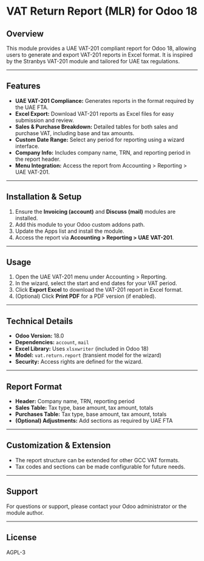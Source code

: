 # VAT Return Report (MLR) for Odoo 18

## Overview
This module provides a UAE VAT-201 compliant report for Odoo 18, allowing users to generate and export VAT-201 reports in Excel format. It is inspired by the Stranbys VAT-201 module and tailored for UAE tax regulations.

---

## Features
- **UAE VAT-201 Compliance:** Generates reports in the format required by the UAE FTA.
- **Excel Export:** Download VAT-201 reports as Excel files for easy submission and review.
- **Sales & Purchase Breakdown:** Detailed tables for both sales and purchase VAT, including base and tax amounts.
- **Custom Date Range:** Select any period for reporting using a wizard interface.
- **Company Info:** Includes company name, TRN, and reporting period in the report header.
- **Menu Integration:** Access the report from Accounting > Reporting > UAE VAT-201.

---

## Installation & Setup
1. Ensure the **Invoicing (account)** and **Discuss (mail)** modules are installed.
2. Add this module to your Odoo custom addons path.
3. Update the Apps list and install the module.
4. Access the report via **Accounting > Reporting > UAE VAT-201**.

---

## Usage
1. Open the UAE VAT-201 menu under Accounting > Reporting.
2. In the wizard, select the start and end dates for your VAT period.
3. Click **Export Excel** to download the VAT-201 report in Excel format.
4. (Optional) Click **Print PDF** for a PDF version (if enabled).

---

## Technical Details
- **Odoo Version:** 18.0
- **Dependencies:** `account`, `mail`
- **Excel Library:** Uses `xlsxwriter` (included in Odoo 18)
- **Model:** `vat.return.report` (transient model for the wizard)
- **Security:** Access rights are defined for the wizard.

---

## Report Format
- **Header:** Company name, TRN, reporting period
- **Sales Table:** Tax type, base amount, tax amount, totals
- **Purchases Table:** Tax type, base amount, tax amount, totals
- **(Optional) Adjustments:** Add sections as required by UAE FTA

---

## Customization & Extension
- The report structure can be extended for other GCC VAT formats.
- Tax codes and sections can be made configurable for future needs.

---

## Support
For questions or support, please contact your Odoo administrator or the module author.

---

## License
AGPL-3
